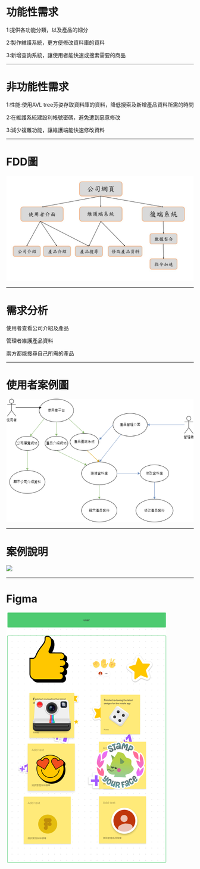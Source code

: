 # 功能性需求
1:提供各功能分類，以及產品的細分

2:製作維護系統，更方便修改資料庫的資料

3:新增查詢系統，讓使用者能快速或搜索需要的商品

---
# 非功能性需求
1:性能:使用AVL tree芳姿存取資料庫的資料，降低搜索及新增產品資料所需的時間

2:在維護系統建設利帳號密碼，避免遭到惡意修改

3:減少複雜功能，讓維護端能快速修改資料

---
# FDD圖
![](FDD.png)

---
# 需求分析
使用者查看公司介紹及產品

管理者維護產品資料

兩方都能搜尋自己所需的產品

---
# 使用者案例圖
![](使用者案例.png)

---
# 案例說明
![](案例說明.png)

---
# Figma
![](Figma.png)
